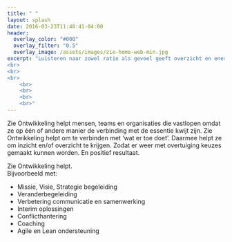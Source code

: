 ```yaml
---
title: " "
layout: splash
date: 2016-03-23T11:48:41-04:00
header:
  overlay_color: "#000"
  overlay_filter: "0.5"
  overlay_image: /assets/images/zie-home-web-min.jpg
excerpt: "Luisteren naar zowel ratio als gevoel geeft overzicht en energie 
<br>
<br>
<br>
	<br>
	<br>	
	<br>
	<br>"
---
```


Zie Ontwikkeling helpt mensen, teams en organisaties die vastlopen omdat ze op één of andere manier de verbinding met de essentie kwijt zijn. Zie Ontwikkeling helpt om te verbinden met ‘wat er toe doet’. Daarmee helpt ze om inzicht en/of overzicht te krijgen. Zodat er weer met overtuiging keuzes gemaakt kunnen worden. En positief resultaat. 


Zie Ontwikkeling helpt.    
Bijvoorbeeld met:

* Missie, Visie, Strategie begeleiding
* Veranderbegeleiding
* Verbetering communicatie en samenwerking
* Interim oplossingen
* Conflicthantering
* Coaching
* Agile en Lean ondersteuning



